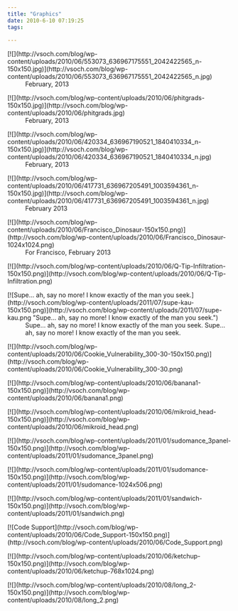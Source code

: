 ```yaml
---
title: "Graphics"
date: 2010-6-10 07:19:25
tags:
  
---
```



<div class="gallery"><script type="text/javascript">
// <![CDATA[
	jQuery(document).ready(function () {
		jQuery(".gallery1 a").attr("rel","gallery1");	
		jQuery('a[rel="gallery1"]').colorbox({maxWidth:"95%", maxHeight:"95%",title: function(){ return jQuery(this).children().attr("alt"); }});
	});
// ]]></script><dl class="gallery-item"><dt class="gallery-icon">[![](http://vsoch.com/blog/wp-content/uploads/2010/06/553073_636967175551_2042422565_n-150x150.jpg)](http://vsoch.com/blog/wp-content/uploads/2010/06/553073_636967175551_2042422565_n.jpg)</dt><dd class="gallery-caption" id="caption1350"><span class="imagedescription">February, 2013</span>  
</dd></dl><dl class="gallery-item"><dt class="gallery-icon">[![](http://vsoch.com/blog/wp-content/uploads/2010/06/phitgrads-150x150.jpg)](http://vsoch.com/blog/wp-content/uploads/2010/06/phitgrads.jpg)</dt><dd class="gallery-caption" id="caption1351"><span class="imagedescription">February, 2013</span>  
</dd></dl><dl class="gallery-item"><dt class="gallery-icon">[![](http://vsoch.com/blog/wp-content/uploads/2010/06/420334_636967190521_1840410334_n-150x150.jpg)](http://vsoch.com/blog/wp-content/uploads/2010/06/420334_636967190521_1840410334_n.jpg)</dt><dd class="gallery-caption" id="caption1349"><span class="imagedescription">February, 2013</span>  
</dd></dl><dl class="gallery-item"><dt class="gallery-icon">[![](http://vsoch.com/blog/wp-content/uploads/2010/06/417731_636967205491_1003594361_n-150x150.jpg)](http://vsoch.com/blog/wp-content/uploads/2010/06/417731_636967205491_1003594361_n.jpg)</dt><dd class="gallery-caption" id="caption1348"><span class="imagedescription">February 2013</span>  
</dd></dl><dl class="gallery-item"><dt class="gallery-icon">[![](http://vsoch.com/blog/wp-content/uploads/2010/06/Francisco_Dinosaur-150x150.png)](http://vsoch.com/blog/wp-content/uploads/2010/06/Francisco_Dinosaur-1024x1024.png)</dt><dd class="gallery-caption" id="caption1347"><span class="imagedescription">For Francisco, February 2013</span>  
</dd></dl>  
<dl class="gallery-item"><dt class="gallery-icon">[![](http://vsoch.com/blog/wp-content/uploads/2010/06/Q-Tip-Infiltration-150x150.png)](http://vsoch.com/blog/wp-content/uploads/2010/06/Q-Tip-Infiltration.png)</dt></dl><dl class="gallery-item"><dt class="gallery-icon">[![Supe... ah, say no more! I know exactly of the man you seek.](http://vsoch.com/blog/wp-content/uploads/2011/07/supe-kau-150x150.png)](http://vsoch.com/blog/wp-content/uploads/2011/07/supe-kau.png "Supe... ah, say no more!  I know exactly of the man you seek.")</dt><dd class="gallery-caption" id="caption1279"><span class="imagecaption">Supe... ah, say no more! I know exactly of the man you seek.</span>  
<span class="imagedescription">Supe... ah, say no more! I know exactly of the man you seek.</span>  
</dd></dl><dl class="gallery-item"><dt class="gallery-icon">[![](http://vsoch.com/blog/wp-content/uploads/2010/06/Cookie_Vulnerability_300-30-150x150.png)](http://vsoch.com/blog/wp-content/uploads/2010/06/Cookie_Vulnerability_300-30.png)</dt></dl><dl class="gallery-item"><dt class="gallery-icon">[![](http://vsoch.com/blog/wp-content/uploads/2010/06/banana1-150x150.png)](http://vsoch.com/blog/wp-content/uploads/2010/06/banana1.png)</dt></dl><dl class="gallery-item"><dt class="gallery-icon">[![](http://vsoch.com/blog/wp-content/uploads/2010/06/mikroid_head-150x150.png)](http://vsoch.com/blog/wp-content/uploads/2010/06/mikroid_head.png)</dt></dl>  
<dl class="gallery-item"><dt class="gallery-icon">[![](http://vsoch.com/blog/wp-content/uploads/2011/01/sudomance_3panel-150x150.png)](http://vsoch.com/blog/wp-content/uploads/2011/01/sudomance_3panel.png)</dt></dl><dl class="gallery-item"><dt class="gallery-icon">[![](http://vsoch.com/blog/wp-content/uploads/2011/01/sudomance-150x150.png)](http://vsoch.com/blog/wp-content/uploads/2011/01/sudomance-1024x506.png)</dt></dl><dl class="gallery-item"><dt class="gallery-icon">[![](http://vsoch.com/blog/wp-content/uploads/2011/01/sandwich-150x150.png)](http://vsoch.com/blog/wp-content/uploads/2011/01/sandwich.png)</dt></dl><dl class="gallery-item"><dt class="gallery-icon">[![Code Support](http://vsoch.com/blog/wp-content/uploads/2010/06/Code_Support-150x150.png)](http://vsoch.com/blog/wp-content/uploads/2010/06/Code_Support.png)</dt></dl><dl class="gallery-item"><dt class="gallery-icon">[![](http://vsoch.com/blog/wp-content/uploads/2010/06/ketchup-150x150.png)](http://vsoch.com/blog/wp-content/uploads/2010/06/ketchup-768x1024.png)</dt></dl>  
<dl class="gallery-item"><dt class="gallery-icon">[![](http://vsoch.com/blog/wp-content/uploads/2010/08/long_2-150x150.png)](http://vsoch.com/blog/wp-content/uploads/2010/08/long_2.png)</dt></dl>  
</div>
